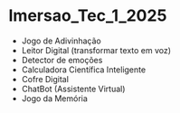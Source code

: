 # Imersao_Tec_1_2025

- Jogo de Adivinhação
- Leitor Digital (transformar texto em voz)
- Detector de emoções
- Calculadora Científica Inteligente
- Cofre Digital
- ChatBot (Assistente Virtual)
- Jogo da Memória
